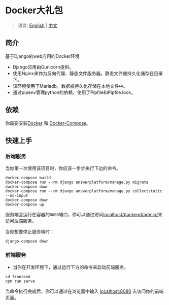 # Docker大礼包

> 语言: [English](./README.md) | [中文](./doc/README_zh_CN.md)


## 简介

基于Django的web应用的Docker环境

- Django应用由Gunicorn提供。
- 使用Nginx来作为反向代理、静态文件服务器。静态文件被持久化储存在目录下。
- 该环境使用了Mariadb，数据被持久化存储在本地文件中。
- 通过pipenv管理python的依赖，使用了Pipfile和Pipfile.lock。

## 依赖

你需要安装[Docker](https://www.docker.com/) 和 [Docker-Compose](https://docs.docker.com/compose/)。

## 快速上手

### 后端服务

当你第一次使用该项目时，你应该一步步执行下边的命令。


```shell
docker-compose build
docker-compose run --rm django answerplatform/manage.py migrate
docker-compose down
docker-compose run --rm django answerplatform/manage.py collectstatic --no-input
docker-compose down
docker-compose up
```

服务端会运行在容器的`8000`端口，你可以通过访问[localhost/backend/admin/](localhost/backend/admin/)来访问后端服务。

当你想要停止服务端时：

```shell
django-compose down
```

### 前端服务

- 当你在开发环境下，通过运行下方的命令来启动前端服务。

```shell
cd frontend
npm run serve
```

当命令执行完成后，你可以通过在浏览器中输入 [localhost:8080](localhost:8080) 去访问你的前端页面。

